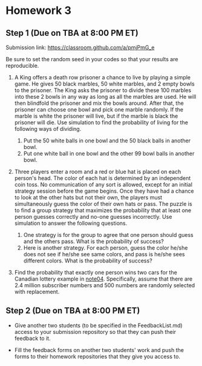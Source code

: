 # Homework 3

## Step 1 (Due on TBA at 8:00 PM ET)

Submission link: https://classroom.github.com/a/pmjPmG_e

Be sure to set the random seed in your codes so that your results are reproducible.

1. A King offers a death row prisoner a chance to live by playing a simple
   game. He gives 50 black marbles, 50 white marbles, and 2 empty bowls to the
   prisoner. The King asks the prisoner to divide these 100 marbles into these 2
   bowls in any way as long as all the marbles are used. He will then blindfold
   the prisoner and mix the bowls around. After that, the prisoner can choose one
   bowl and pick one marble randomly.  If the marble is white the prisoner will
   live, but if the marble is black the prisoner will die. Use simulation to find
   the probability of living for the following ways of dividing.
   
   1. Put the 50 white balls in one bowl and the 50 black balls in another bowl.
   2. Put one white ball in one bowl and the other 99 bowl balls in another bowl. 

2. Three players enter a room and a red or blue hat is placed on each
   person's head.  The color of each hat is determined by an independent coin
   toss. No communication of any sort is allowed, except for an initial strategy
   session before the game begins.  Once they have had a chance to look at the
   other hats but not their own, the players must simultaneously guess the
   color of their own hats or pass. The puzzle is to find a group strategy that
   maximizes the probability that at least one person guesses correctly and
   no-one guesses incorrectly. Use simulation to answer the following questions.
   
   1. One strategy is for the group to agree that one person should guess and
      the others pass. What is the probability of success?
   2. Here is another strategy. For each person, guess the color he/she does
      not see if he/she see same colors, and pass is he/she sees different
      colors. What is the probability of success?

3. Find the probability that exactly one person wins two cars for the Canadian lottery example in [note04](../../notes/note04_simulation/note04.org). Specifically, assume that there are 2.4 million subscriber numbers and 500 numbers are randomly selected with replacement.

## Step 2 (Due on TBA at 8:00 PM ET)

- Give another two students (to be specified in the FeedbackList.md) access to your submission repository so that they can push their feedback to it.

- Fill the feedback forms on another two students' work and push the forms to their homework repositories that they give you access to. 
